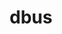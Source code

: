 ---
title: "dbus"
layout: cache
categories: [package, develop]
meta: {"compilers": ["gcc@11.4.0"], "num_specs": 7, "num_specs_by_stack": {"e4s": 3, "hep": 4, "root": 7}, "oss": ["ubuntu22.04"], "platforms": ["linux"], "stacks": ["e4s", "hep", "root"], "targets": ["x86_64_v3"], "versions": ["1.16.2"]}
spec_details: [{"compiler": "gcc@11.4.0", "hash": "2w2bsugpwq5ojnjg6xktb4ra3no3etdf", "os": "ubuntu22.04", "platform": "linux", "size": "-", "stacks": ["e4s", "root"], "target": "x86_64_v3", "variants": ["build_system=meson", "buildtype=release", "default_library:=shared", "~strip", "system-socket=default", "~xml_docs"], "versions": ["1.16.2"]}, {"compiler": "gcc@11.4.0", "hash": "5ipehdntq3ddtjfmi5nkb55hpjgclyvz", "os": "ubuntu22.04", "platform": "linux", "size": "-", "stacks": ["hep", "root"], "target": "x86_64_v3", "variants": ["build_system=meson", "buildtype=release", "default_library:=shared", "~strip", "system-socket=default", "~xml_docs"], "versions": ["1.16.2"]}, {"compiler": "gcc@11.4.0", "hash": "crywdcukclyhol6g55m5y37zlbazutfx", "os": "ubuntu22.04", "platform": "linux", "size": "-", "stacks": ["e4s", "root"], "target": "x86_64_v3", "variants": ["build_system=meson", "buildtype=release", "default_library:=shared", "~strip", "system-socket=default", "~xml_docs"], "versions": ["1.16.2"]}, {"compiler": "gcc@11.4.0", "hash": "jtst5nd5pitjcf5jqyyc63ogld45bj6h", "os": "ubuntu22.04", "platform": "linux", "size": "-", "stacks": ["hep", "root"], "target": "x86_64_v3", "variants": ["build_system=meson", "buildtype=release", "default_library:=shared", "~strip", "system-socket=default", "~xml_docs"], "versions": ["1.16.2"]}, {"compiler": "gcc@11.4.0", "hash": "sxnz6gxtyfbbrpe2f7bsp4grdaacv75b", "os": "ubuntu22.04", "platform": "linux", "size": "-", "stacks": ["hep", "root"], "target": "x86_64_v3", "variants": ["build_system=meson", "buildtype=release", "default_library:=shared", "~strip", "system-socket=default", "~xml_docs"], "versions": ["1.16.2"]}, {"compiler": "gcc@11.4.0", "hash": "whe2s4e6p5gjcufibfnfsord73fqqmlo", "os": "ubuntu22.04", "platform": "linux", "size": "-", "stacks": ["hep", "root"], "target": "x86_64_v3", "variants": ["build_system=meson", "buildtype=release", "default_library:=shared", "~strip", "system-socket=default", "~xml_docs"], "versions": ["1.16.2"]}, {"compiler": "gcc@11.4.0", "hash": "wirekslpc33ufxha5n5k7lvzo2dk5vcd", "os": "ubuntu22.04", "platform": "linux", "size": "-", "stacks": ["e4s", "root"], "target": "x86_64_v3", "variants": ["build_system=meson", "buildtype=release", "default_library:=shared", "~strip", "system-socket=default", "~xml_docs"], "versions": ["1.16.2"]}]
---